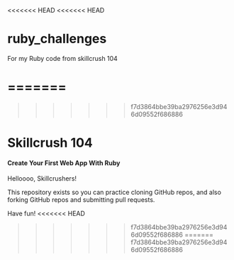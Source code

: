 <<<<<<< HEAD
<<<<<<< HEAD
# ruby_challenges
For my Ruby code from skillcrush 104


=======
=======
>>>>>>> f7d3864bbe39ba2976256e3d946d09552f686886
# Skillcrush 104
#### Create Your First Web App With Ruby

Helloooo, Skillcrushers!

This repository exists so you can practice cloning GitHub repos, and also forking GitHub repos and submitting pull requests.

Have fun!
<<<<<<< HEAD
>>>>>>> f7d3864bbe39ba2976256e3d946d09552f686886
=======
>>>>>>> f7d3864bbe39ba2976256e3d946d09552f686886
